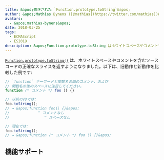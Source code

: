 ```yaml
---
title: &apos;修正された `Function.prototype.toString`&apos;
author: &apos;Mathias Bynens ([@mathias](https://twitter.com/mathias))&apos;
avatars:
  - &apos;mathias-bynens&apos;
date: 2018-03-25
tags:
  - ECMAScript
  - ES2019
description: &apos;Function.prototype.toString はホワイトスペースやコメントを含むソースコードの正確なスライスを返すようになりました。&apos;
---
```

[`Function.prototype.toString()`](https://tc39.es/Function-prototype-toString-revision/) は、ホワイトスペースやコメントを含むソースコードの正確なスライスを返すようになりました。以下は、旧動作と新動作を比較した例です:

<!--truncate-->
```js
// `function` キーワードと関数名の間のコメント、および
// 関数名の後のスペースに注目してください。
function /* コメント */ foo () {}

// 以前のV8では:
foo.toString();
// → &apos;function foo() {}&apos;
//             ^ コメントなし
//                ^ スペースなし

// 現在では:
foo.toString();
// → &apos;function /* コメント */ foo () {}&apos;
```

## 機能サポート

<feature-support chrome="66 /blog/v8-release-66#function-tostring"
                 firefox="yes"
                 safari="no"
                 nodejs="8"
                 babel="no"></feature-support>
